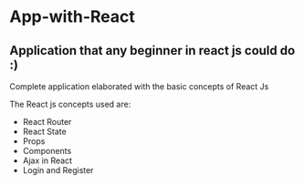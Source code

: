 # App-with-React
## Application that any beginner in react js could do :)
Complete application elaborated with the basic concepts of React Js

The React js concepts used are:
- React Router
- React State
- Props
- Components
- Ajax in React
- Login and Register
 


